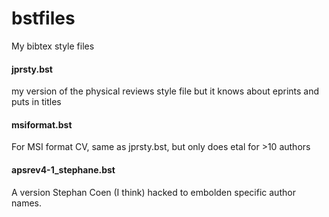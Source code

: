bstfiles
========

My bibtex style files


####  jprsty.bst 
my version of the physical reviews style file  but it knows about eprints and puts in titles 


#### msiformat.bst
For MSI format CV, same as jprsty.bst, but only does etal for >10 authors 

#### apsrev4-1_stephane.bst
A version Stephan Coen (I think) hacked to embolden specific author names.